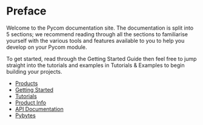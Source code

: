 # Preface

Welcome to the Pycom documentation site. The documentation is split into 5 sections; we recommend reading through all the sections to familiarise yourself with the various tools and features available to you to help you develop on your Pycom module.

To get started, read through the Getting Started Guide then feel free to jump straight into the tutorials and examples in Tutorials & Examples to begin building your projects.

* [Products](products.md)
* [Getting Started](../1.-getting-started/gettingstarted.md)
* [Tutorials](../4.-tutorials-and-examples/tutorials.md)
* [Product Info](../6.-product-info/datasheets.md)
* [API Documentation](../5.-firmware-and-api-reference/firmwareapi.md)
* [Pybytes](../8.-pybytes/pybytes.md)

